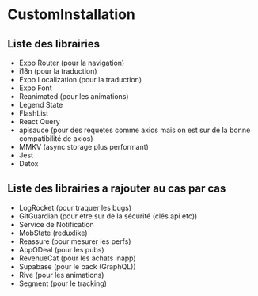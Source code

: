 # CustomInstallation

## Liste des librairies

- Expo Router (pour la navigation)
- i18n (pour la traduction)
- Expo Localization (pour la traduction)
- Expo Font
- Reanimated (pour les animations)
- Legend State
- FlashList
- React Query
- apisauce (pour des requetes comme axios mais on est sur de la bonne compatibilité de axios)
- MMKV (async storage plus performant)
- Jest
- Detox

## Liste des librairies a rajouter au cas par cas

- LogRocket (pour traquer les bugs)
- GitGuardian (pour etre sur de la sécurité (clés api etc))
- Service de Notification
- MobState (reduxlike)
- Reassure (pour mesurer les perfs)
- AppODeal (pour les pubs)
- RevenueCat (pour les achats inapp)
- Supabase (pour le back (GraphQL))
- Rive (pour les animations)
- Segment (pour le tracking)
